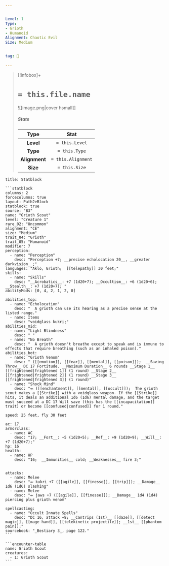 ```yaml
---


Level: 1
Type:
- Grioth
- Humanoid
Alignment: Chaotic Evil
Size: Medium


tag: 👹

---
```


> [!infobox]+
> #  `= this.file.name`
> ![[image.png|cover hsmall]]
> ##### Stats
> Type | Stat |
> :---:|:---:|
> **Level** | `= this.Level` |
> **Type** | `= this.Type` |
> **Alignment** | `= this.Alignment` |
> **Size** | `= this.Size` |



````ad-info
title: Statblock

```statblock
columns: 2
forcecolumns: true
layout: Path2eBlock
statblock: true
source: "B3"
name: "Grioth Scout"
level: "Creature 1"
rare_02: "Uncommon"
alignment: "CE"
size: "Medium"
trait_04: "Grioth"
trait_05: "Humanoid"
modifier: 7
perception:
  - name: "Perception"
    desc: "Perception +7; __precise echolocation 20__, __greater darkvision__;"
languages: "Aklo, Grioth;  [[telepathy]] 30 feet;"
skills:
  - name: "Skills"
    desc: "__Acrobatics__: +7 (1d20+7); __Occultism__: +6 (1d20+6); __Stealth__: +7 (1d20+7); "
abilityMods: [0, 4, 2, 1, 2, 0]

abilities_top:
  - name: "Echolocation"
    desc: "  A grioth can use its hearing as a precise sense at the listed range."
  - name: Items
    desc: "voidglass kukri;"
abilities_mid:
  - name: "Light Blindness"
    desc: " "
  - name: "No Breath"
    desc: "  A grioth doesn't breathe except to speak and is immune to effects that require breathing (such as an inhaled poison)."
abilities_bot:
  - name: "Grioth Venom"
    desc: " ([[emotion]], [[fear]], [[mental]], [[poison]]);  __Saving Throw__ DC 17 Fortitude. __Maximum Duration__ 6 rounds __Stage 1__ [[frightened|frightened 1]] (1 round) __Stage 2__ [[frightened|frightened 2]] (1 round) __Stage 3__ [[frightened|frightened 3]] (1 round)"
  - name: "Shock Mind"
    desc: "⬺ ([[enchantment]], [[mental]], [[occult]]);  The grioth scout makes a [[Strike]] with a voidglass weapon. If the [[Strike]] hits, it deals an additional 1d6 (1d6) mental damage, and the target must succeed at a DC 17 Will save (this has the [[incapacitation]] trait) or become [[confused|confused]] for 1 round."

speed: 25 feet, fly 30 feet

ac: 17
armorclass:
  - name: AC
    desc: "17; __Fort__: +5 (1d20+5); __Ref__: +9 (1d20+9); __Will__: +7 (1d20+7);"
hp: 16
health:
  - name: HP
    desc: "16;  __Immunities__ cold; __Weaknesses__ fire 3;"


attacks:
  - name: Melee
    desc: "⬻ kukri +7 ([[agile]], [[finesse]], [[trip]]); __Damage__ 1d6 (1d6) slashing"
  - name: Melee
    desc: "⬻ jaws +7 ([[agile]], [[finesse]]); __Damage__ 1d4 (1d4) piercing plus grioth venom"

spellcasting:
  - name: "Occult Innate Spells"
    desc: "DC 16, attack +8; __Cantrips (1st)__ [[daze]], [[detect magic]], [[mage hand]], [[telekinetic projectile]]; __1st__ [[phantom pain]];"
sourcebook: "_Bestiary 3_, page 122."
```

```encounter-table
name: Grioth Scout
creatures:
  - 1: Grioth Scout
```

````


